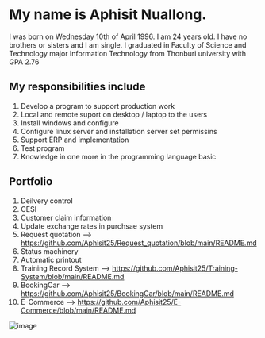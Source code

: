 <!--Hello/Good Morning. I am glad to be here for this interview.
Let me introduce myself.
-->
# My name is Aphisit Nuallong.

I was born on Wednesday 10th of April 1996. I am 24 years old.
I have no brothers or sisters and I am single.
I graduated in Faculty of Science and Technology major Information Technology from Thonburi university with GPA 2.76

## My responsibilities include
1. Develop a program to support production work
2. Local and remote suport on desktop / laptop to the users
3. Install windows and configure
4. Configure linux server and installation server set permissins
5. Support ERP and implementation
6. Test program
7. Knowledge in one more in the programming language basic


## Portfolio
1. Deilvery control
2. CESI
3. Customer claim information
4. Update exchange rates in purchsae system
5. Request quotation --> https://github.com/Aphisit25/Request_quotation/blob/main/README.md
6. Status machinery
7. Automatic printout
8. Training Record System --> https://github.com/Aphisit25/Training-System/blob/main/README.md
9. BookingCar --> https://github.com/Aphisit25/BookingCar/blob/main/README.md
10. E-Commerce --> https://github.com/Aphisit25/E-Commerce/blob/main/README.md

![image](https://github.com/Aphisit25/Resume_AphisitNuallong/blob/main/image/Aphisit-Nuallong.jpg)
